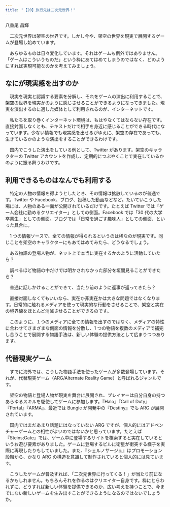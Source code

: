 ```yaml
---
title: "【20】旅行先は二次元世界！"
---
```



八重尾 昌輝


　二次元世界は架空の世界です。しかし今や、架空の世界を現実で展開するゲームが登場し始めています。

　あらゆるものは日々変化しています。それはゲームも例外ではありません。「ゲームはこういうものだ」という枠にあてはめてしまうのではなく、どのようにすれば実現可能なのかを考えてみましょう。

## なにが現実感を出すのか

　現実を現実と認識する要素を分解し、それをゲームの演出に利用することで、架空の世界を現実かのように感じさせることができるようになってきました。現実を演出するのに適した媒体として利用されるのが、インターネットです。

　私たちを取り巻くインターネット環境は、もはやなくてはならない存在です。直接対面しなくとも、テキストだけで相手を身近に感じることができる時代になっています。少ない情報でも現実感を出せるがゆえに、架空の存在であっても、生きているかのような演出をすることができるわけです。

　国内でこうした演出をしている例として、Twitter があります。架空のキャラクターの Twitter アカウントを作成し、定期的につぶやくことで実在しているかのように振る舞うわけです。

## 利用できるものはなんでも利用する

　特定の人物の情報を得ようとしたとき、その情報は拡散しているのが普通です。Twitter や Facebook、ブログ、投稿した動画などなど。たいていこうした場には、人物のある一面が公開されているだけです。たとえば Twitter では「ゲーム会社に勤めるクリエイター」としての側面。Facebook では「30 代の大学卒業生」としての側面。ブログでは「日常を過ごす趣味人」としての側面、といった具合に。

　1 つの情報ソースで、全ての情報が得られるというのは稀なのが現実です。同じことを架空のキャラクターにもあてはめてみたら、どうなるでしょう。

　ある物語の登場人物が、ネット上で本当に実在するかのように活動していたら？

　調べるほど物語の中だけでは明かされなかった部分を垣間見ることができたら？

　普通に話しかけることができて、当たり前のように返事が返ってきたら？

　直接対面しなくてもいいなら、実在か非実在かは大きな問題ではなくなります。日常的に触れるメディアを使って現実的な行動をさせることで、架空と実在の境界線をほとんど消滅させることができるのです。

　このように、１つのメディアに全ての情報を出すのではなく、メディアの特性に合わせてさまざまな側面の情報を分散し、1 つの物語を複数のメディアで補完し合うことで展開する物語手法は、新しい体験の提供方法として広まりつつあります。

## 代替現実ゲーム

　すでに海外では、こうした物語手法を使ったゲームが多数登場しています。それが、代替現実ゲーム（ARG/Alternate Reality Game）と呼ばれるジャンルです。

　架空の物語と登場人物が現実を舞台に展開され、プレイヤーは自分自身の持つあらゆるスキルを駆使してゲームに参加します。『Halo』『Call of Duty』『Portal』『ARMA』、最近では Bungie が開発中の『Destiny』でも ARG が展開されています。

　国内ではまだあまり話題にはなっていない ARG ですが、個人的にはアドベンチャーゲームとの相性がよいのではないかと思っています。たとえば『Steins;Gate』では、ゲーム中に登場するサイトを検索すると実在しているというお遊び要素がありました。ゲームに登場するビルに衛星が衝突する様子を実際に再現したりもしていました。また、『シェルノサージュ』はプロモーション段階から、かなり ARG の構造を意識して制作されていると個人的には見ています。

　こうしたゲームが普及すれば、「二次元世界に行ってくる！」が当たり前になるかもしれません。もちろんそれを作るのはクリエイター自身です。枠にとらわれずに、どうすれば新しい体験を提供できるのか、広い考えを持つことで、今までにない新しいゲームを生み出すことができるようになるのではないでしょうか。
